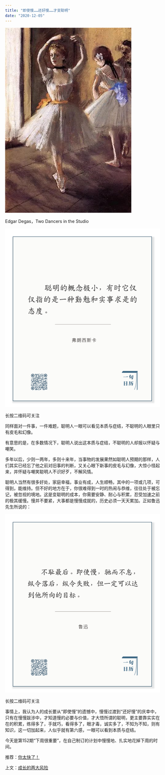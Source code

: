 ```yaml
---
title: "即使慢……还好慢……才变聪明"
date: "2020-12-05"
---
```


![连岳文章](images/连岳文章picture-5.jpg)

Edgar Degas，Two Dancers in the Studio

  

![连岳文章](images/连岳文章picture-6.jpg)

长按二维码可关注

  

同样面对一件事，一件难题，聪明人一眼可以看见本质与症结，不聪明的人眼里只有皮毛和幻像。

  

有意思的是，在多数情况下，聪明人说出这本质与症结，不聪明的人却报以怀疑与嘲笑。

  

多年以后，少则一两年，多则十来年，当事物的发展果然如聪明人预期的那样，人们其实已经忘了他之前对旧事的判断，又关心眼下新事的皮毛与幻像，大惊小怪起来，并怀疑与嘲笑聪明人不识好歹，不解风情。

  

聪明人当然有很多好处，家庭幸福，事业有成，人生顺畅，其中的一项或几项，可得到，能维持。但不好的地方在于，你很难得到一时的热闹与恭维，往往处于被忘记，被忽视的境地。这是变聪明的成本，你需要安静、耐心与积累，忍受加速之前的极其缓慢。慢并不要紧，大事都是慢慢成就的，历史必须一天天累加。正如鲁迅先生所说的：

  

![连岳文章](images/连岳文章picture-7.jpg)

长按二维码可关注  

  

事情上，我认为人的成长要从“即使慢”的遗憾中，慢慢过渡到“还好慢”的庆幸中，只有在慢慢跋涉中，才知道慢的必要与价值，才大悟所谓的聪明，更主要靠实实在在的积累，练得多了，手就巧，看得多了，眼才毒，诚实多了，不知为不知，则有知识，这一切加起来，人似乎就有第六感，一眼可以看到本质与症结。

  

今天是第152期“下周很重要”，在自己制订的计划中慢慢地、扎实地花掉下周的时间。

  

推荐：[你太快了！](http://mp.weixin.qq.com/s?__biz=MjM5NDU0Mjk2MQ==&mid=2651638717&idx=1&sn=d8768ef95153c504ad94bfb268b84ee3&chksm=bd7e4fa38a09c6b5d22876141236ae3f363437cd35b41cdfd9dadc2ff6a1d1da00ade9dc0100&scene=21#wechat_redirect)  

上文：[成长的两大风险](http://mp.weixin.qq.com/s?__biz=MjM5NDU0Mjk2MQ==&mid=2651664674&idx=1&sn=fff2078bcf84a3793ae5707193d44ee8&chksm=bd7fb53c8a083c2a8070afb209c78cad5111188e2b7a9f8a04559aa878198b658a96fa8fc958&scene=21#wechat_redirect)
